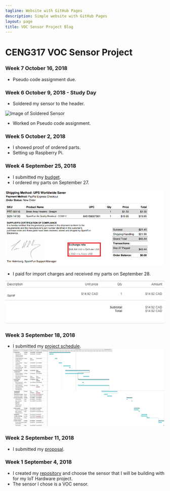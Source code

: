 ```yaml
---
tagline: Website with GitHub Pages
description: Simple website with GitHub Pages
layout: page
title: VOC Sensor Project Blog
---
```


# CENG317 VOC Sensor Project

### Week 7 October 16, 2018
* Pseudo code assignment due.

### Week 6 October 9, 2018 - Study Day
* Soldered my sensor to the header.

![Image of Soldered Sensor]()
* Worked on Pseudo code assignment.

### Week 5 October 2, 2018
* I showed proof of ordered parts.
* Setting up Raspberry Pi.

### Week 4 September 25, 2018
* I submitted my [budget](https://github.com/PrincessHernandez/VOC_Sensor/blob/master/documentation/Budget.xlsx).
* I ordered my parts on September 27.

![Image of Parts Receipt](https://github.com/PrincessHernandez/VOC_Sensor/blob/master/documentation/Ordered%20Parts.png?raw=true)
* I paid for import charges and received my parts on September 28.

![Image of Import Fee Receipt](https://github.com/PrincessHernandez/VOC_Sensor/blob/master/documentation/Import%20Fee.PNG?raw=true)

### Week 3 September 18, 2018
* I submitted my [project schedule](https://github.com/PrincessHernandez/VOC_Sensor/blob/master/documentation/ProjectSchedule.mpp).
![Image of Project Schedule](https://github.com/PrincessHernandez/VOC_Sensor/blob/master/documentation/ProjectSchedule.png?raw=true)

### Week 2 September 11, 2018
* I submitted my [proposal](https://github.com/PrincessHernandez/VOC_Sensor/blob/master/documentation/ProposalContentPrincessRev02.xlsx).

### Week 1 September 4, 2018
* I created my [repository](https://github.com/PrincessHernandez/VOC_Sensor) and choose the sensor that I will be building with for my IoT Hardware project.
* The sensor I chose is a VOC sensor.
